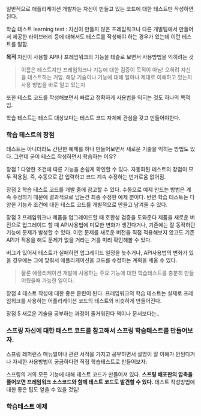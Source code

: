 일반적으로 애플리케이션 개발자는 자신이 만들고 있는 코드에 대한 테스트만 작성하면 된다.

학습 테스트 learning test
: 자신이 만들지 않은 프레임워크나 다른 개발팀에서 만들어서 제공한 라이브러리 등에 대해서도 테스트를 작성해야 하는 경우가 있는데 이런 테스트를 말함.

**목적**
자신이 사용할 API나 프레임워크의 기능을 테슽로 보면서 사용방법을 익히려는 것
> 이름은 테스트지만 프레임워크나 기능에 대한 검증이 목적이 아님!
> 오히려 자신을 테스트하는 거임.
> 해당 기술이나 기능에 대해 얼마나 제대로 이해하고 있는지
> 사용 방법을 바로 알고 있는지

또한 테스트 코드를 작성해보면서 빠르고 정확하게 사용법을 익히는 것도 하나의 목적임.

학습 테스트는 테스트 대상보다는 테스트 코드 자체에 관심을 갖고 만들어야한다.

### 학습 테스트의 장점
테스트는 아니더라도 간단한 예제를 하나 만들어보면서 새로운 기술을 익히는 방법도 있다. 그런데 굳이 테스트 작성하면서 학습하는 이유?

장점 1
다양한 조건에 따른 기능을 손쉽게 확인할 수 있다.
자동화된 테스트의 장점이 모두 적용됨. 즉, 수동으로 값 입력하고 코드 계속 수정하는 번거로움 없어짐.

장점 2
학습 테스트 코드를 개발 중에 참고할 수 있다.
수동으로 예제 만드는 방법은 계속 수정하기 때문에 결과적으로 남는건 최종 수정한 예제 뿐이다. 반면 학습 테스트는 다양한 기능과 조건에 대한 테스트 코드를 개별적으로 만들고 남겨둘 수 있다.

장점 3
프레임워크나 제품을 업그레이드할 때 호환성 검증을 도와준다
제품을 새로운 버전으로 업그레이드 할 때 API사용법에 미묘한 변화가 생긴다거나,
기존에는 잘 동작하던 기능에 문제가 발생할 수 있다.
이런 문제를 새로운 버전을 직접 적용해보지 않고도 기존 API가 적용을 해도 문제가 없을 거라는 거를 미리 확인해볼 수 있다.

버그가 있어서 테스트가 실패하면 업그레이드 일정을 늦추거나, API사용법의 변화가 있을 경우에는 그에 맞춰서 애플리케이션을 코드를 수정하는 계획을 세울 수 있다.
> 물론 애플리케이션 개발에 사용하는 주요 기능에 대한 학습테스트를 충분히 만들어뒀을때 가능한 일이다.

장점 4
테스트 작성에 대한 좋은 훈련이 된다.
프레임워크의 학습 테스트는 실제로 프레임워크를 사용하는 어플리케이션 코드의 테스트와 비슷하게 만들어진다.

장점 5
새로운 기술을 공부하는 과정이 즐거워진다
책이나 문서보다는..

### 스프링 자신에 대한 테스트 코드를 참고해서 스프링 학습테스트를 만들어보자.
스프링 레퍼런스 매뉴얼이나 관련 서적을 가지고 공부하면서 설명이 잘 이해가 안된다거나 자세한 사용방법이 궁금하다면 직접 학습테스트로 만들어보자.

스프링의 거의 모든 기능에 대해 테스트 코드가 만들어져 있다.
**스프링 배포판의 압축을 풀어보면 프레임워크 소스코드와 함께 테스트 코드도 발견할 수 있다.** 테스트 작성방법에 대한 좋은 팁도 얻을 수 있을 것임!

### 학습테스트 예제
